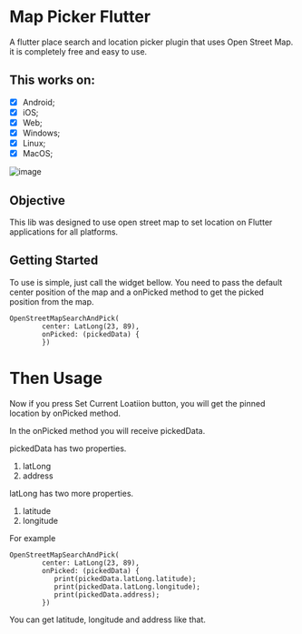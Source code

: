 # Map Picker Flutter
A flutter place search and location picker plugin that uses Open Street Map.
it is completely free and easy to use.

## This works on:
- [x] Android;
- [x] iOS;
- [x] Web;
- [x] Windows;
- [x] Linux;
- [x] MacOS;

![image](https://user-images.githubusercontent.com/69592754/173405489-0dd25380-14fd-4603-b932-4389f057e461.png)

<!-- ## Help Maintenance

I've been maintaining quite many repos these days and burning out slowly. If you could help me cheer up, buying me a cup of coffee will make my life really happy and get much energy out of it.

<a href="https://www.buymeacoffee.com/RtrHv1C" target="_blank"><img src="https://www.buymeacoffee.com/assets/img/custom_images/purple_img.png" alt="Buy Me A Coffee" style="height: auto !important;width: auto !important;" ></a> -->

## Objective
This lib was designed to use open street map to set location on Flutter applications for all platforms.

## Getting Started
To use is simple, just call the widget bellow. You need to pass the default center position of the map and a onPicked method to get the picked position from the map.

    OpenStreetMapSearchAndPick(
            center: LatLong(23, 89),
            onPicked: (pickedData) {
            })

# Then Usage

Now if you press Set Current Loatiion button, you will get the pinned location by onPicked method.

In the onPicked method you will receive pickedData.

pickedData has two properties.

1. latLong
2. address

latLong has two more properties.

1. latitude
2. longitude

For example

    OpenStreetMapSearchAndPick(
            center: LatLong(23, 89),
            onPicked: (pickedData) {
               print(pickedData.latLong.latitude);
               print(pickedData.latLong.longitude);
               print(pickedData.address);
            })

You can get latitude, longitude and address like that.
